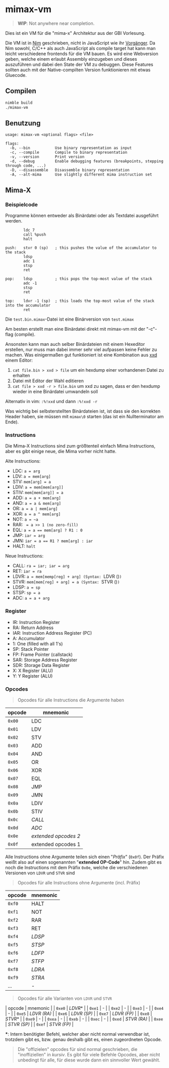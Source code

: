 # mimax-vm

> **WIP**: Not anywhere near completion.

Dies ist ein VM für die "mima-x" Architektur aus der GBI Vorlesung.

Die VM ist in [Nim](https://nim-lang.org) geschrieben, nicht in JavaScript wie ihr [Vorgänger](https://git.jannik.ml/mima-vm). Da Nim sowohl, C/C++ als auch JavaScript als compile target hat kann man leicht verschiedene frontends für die VM bauen. Es wird eine Webversion geben, welche einem erlaubt Assembly einzugeben und dieses auszuführen und dabei den State der VM zu debuggen. Diese Features sollten auch mit der Native-compilten Version funktionieren mit etwas Gluecode.

## Compilen

```sh
nimble build
./mimax-vm
```

## Benutzung

```
usage: mimax-vm <optional flags> <file>

flags:
  -b, --bin           Use binary representation as input
  -c, --compile       Compile to binary representation
  -v, --version       Print version
  -d, --debug         Enable debugging features (breakpoints, stepping through code, ...)
  -D, --disassemble   Disassemble binary representation
  -A, --alt-mima      Use slightly different mima instruction set
```

## Mima-X

### Beispielcode

Programme können entweder als Binärdatei oder als Textdatei ausgeführt werden.

```x86
        ldc 7
        call %push
        halt
        
push:   stvr 0 (sp)   ; this pushes the value of the accumulator to the stack
        ldsp
        adc 1
        stsp
        ret

pop:    ldsp          ; this pops the top-most value of the stack
        adc -1
        stsp
        ret

top:    ldvr -1 (sp)  ; this loads the top-most value of the stack into the accumulator
        ret
```

Die `test.bin.mimax`-Datei ist eine Binärversion von `test.mimax`

Am besten erstellt man eine Binärdatei direkt mit mimax-vm mit der "-c"-flag (compile).

Ansonsten kann man auch selber Binärdateien mit einem Hexeditor erstellen, nur muss man dabei immer sehr viel aufpassen keine Fehler zu machen. Was einigermaßen gut funktioniert ist eine Kombination aus [xxd](https://linux.die.net/man/1/xxd) einem Editor:

1. `cat file.bin > xxd > file` um ein hexdump einer vorhandenen Datei zu erhalten
2. Datei mit Editor der Wahl editieren
3. `cat file > xxd -r > file.bin` um xxd zu sagen, dass er den hexdump wieder in eine Binärdatei umwandeln soll

Alternativ in vim: `:%!xxd` und dann `:%!xxd -r`

Was wichtig bei selbsterstellten Binärdateien ist, ist dass sie den korrekten Header haben, sie müssen mit `mimax\0` starten (das ist ein Nullterminator am Ende).

### Instructions

Die Mima-X Instructions sind zum größtenteil einfach Mima Instructions, aber es gibt einige neue, die Mima vorher nicht hatte.

Alte Instructions:
- LDC: `a = arg`
- LDV: `a = mem[arg]`
- STV: `mem[arg] = a`
- LDIV: `a = mem[mem[arg]]`
- STIV: `mem[mem[arg]] = a`
- ADD: `a = a + mem[arg]`
- AND: `a = a & mem[arg]`
- OR: `a = a | mem[arg]`
- XOR: `a = a ^ mem[arg]`
- NOT: `a = ~a`
- RAR: ` = a >> 1 (no zero-fill)`
- EQL: `a = a == mem[arg] ? R1 : 0`
- JMP: `iar = arg`
- JMN: `iar = a == R1 ? mem[arg] : iar`
- HALT: `halt`

Neue Instructions:
- CALL: `ra = iar; iar = arg`
- RET: `iar = ra`
- LDVR: `a = mem[memp[reg] + arg] (Syntax: `LDVR <arg> (<reg>)`)`
- STVR: `mem[mem[reg] + arg] = a (Syntax: `STVR <arg> (<reg>)`)`
- LDSP: `a = sp`
- STSP: `sp = a`
- ADC: `a = a + arg`


### Register

- IR: Instruction Register
- RA: Return Address
- IAR: Instruction Address Register (PC)
- A: Accumulator
- 1: One (filled with all 1's)
- SP: Stack Pointer
- FP: Frame Pointer (callstack)
- SAR: Storage Address Register
- SDR: Storage Data Register
- X: X Register (ALU)
- Y: Y Register (ALU)

### Opcodes

> Opcodes für alle Instructions die Argumente haben

| opcode | mnemonic |
| ------ | -------- |
| `0x00` |   LDC    |
| `0x01` |   LDV    |
| `0x02` |   STV    |
| `0x03` |   ADD    |
| `0x04` |   AND    |
| `0x05` |   OR     |
| `0x06` |   XOR    |
| `0x07` |   EQL    |
| `0x08` |   JMP    |
| `0x09` |   JMN    |
| `0x0a` |   LDIV   |
| `0x0b` |   STIV   |
| `0x0c` |  *CALL*  |
| `0x0d` |  *ADC*   |
| `0x0e` | *extended opcodes 2* |
| `0x0f` | extended opcodes 1 |

Alle Instructions ohne Argumente teilen sich einen "*Präfix*" (`0x0f`). Der Präfix weißt also auf einen sogenannten "**extended OP-Code**" hin. Zudem gibt es noch die Instructions mit dem Präfix `0x0e`, welche die verschiedenen Versionen von `LDVR` und `STVR` sind

> Opcodes für alle Instructions ohne Argumente (incl. Präfix)

| opcode | mnemonic |
| ------ | -------- |
| `0xf0` |   HALT   |
| `0xf1` |   NOT    |
| `0xf2` |   RAR    |
| `0xf3` |   RET    |
| `0xf4` |  *LDSP*  |
| `0xf5` |  *STSP*  |
| `0xf6` |  *LDFP*  |
| `0xf7` |  *STFP*  |
| `0xf8` |  *LDRA*  |
| `0xf9` |  *STRA*  |
|  ...   |    -     |

> Opcodes für alle Varianten von `LDVR` und `STVR`

| opcode |  mnemonic   |
| `0xe0` |  *LDVR*\*   |
| `0xe1` |     -       |
| `0xe2` |     -       |
| `0xe3` |     -       |
| `0xe4` |     -       |
| `0xe5` | *LDVR (RA)* |
| `0xe6` | *LDVR (SP)* |
| `0xe7` | *LDVR (FP)* |
| `0xe8` |  *STVR*\*   |
| `0xe9` |     -       |
| `0xea` |     -       |
| `0xeb` |     -       |
| `0xec` |     -       |
| `0xed` | *STVR (RA)* |
| `0xee` | *STVR (SP)* |
| `0xef` | *STVR (FP)* |

**\***: Intern benötigter Befehl, welcher aber nicht normal verwendbar ist, trotzdem gibt es, bzw. genau deshalb gibt es, einen zugeordneten Opcode.

> Die "offizielen" opcodes für sind normal geschrieben, die "inoffiziellen" in *kursiv*. Es gibt für viele Befehle Opcodes, aber nicht unbedingt für alle, für diese wurde dann ein sinnvoller Wert gewählt.